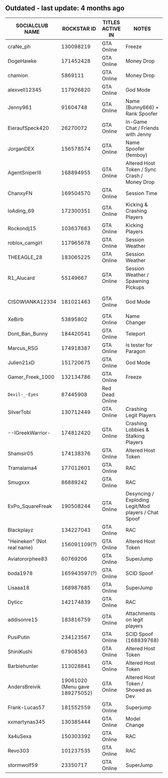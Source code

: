 ## Outdated - last update: 4 months ago

SOCIALCLUB NAME | ROCKSTAR ID | TITLES ACTIVE IN | NOTES | Menu
------------ | ------------- | ------------- | ------------- | ------------- 
craNe_ph     | 130098219     | GTA Online     | Freeze     | 
DogeHawke    | 171452428     | GTA Online     | Money Drop | 
chamion      | 5869111       | GTA Online     | Money Drop | Omega
alexvell12345     | 117926820       | GTA Online     | God Mode | Kiddions
Jenny961    | 91604748      | GTA Online     | Name (Bunny666) + Rank Spoofer | Cherax?
EieraufSpeck420    | 26270072     | GTA Online     | In-Game Chat / Friends with Jenny | Paragon(e)
JorganDEX    | 156578574    | GTA Online     | Name Spoofer (femboy) | Stand
AgentSniperIII   | 168894955    | GTA Online     | Altered Host Token / Sync Crash / Money Drop | Ozark
ChanxyFN   | 169504570    | GTA Online     | Session Time | 
loAding_69 | 172300351    | GTA Online     | Kicking & Crashing Players | 2take1
Rockondj15 | 103637663    | GTA Online     | Kicking Players | 
roblox_camgirl | 117965678    | GTA Online     | Session Weather | 
THEEAGLE_28 | 183065225   | GTA Online     | Session Weather | 
R1_Alucard | 55149667   | GTA Online     | Session Weather / Spawning Pickups | 
CISOWIANKA12334 | 181021463   | GTA Online    | God Mode | Free Menu (Not sure which)
XeBirb | 53895802   | GTA Online     | Name Changer | 2take1
Dont_Ban_Bunny | 184420541 | GTA Online  | Teleport | Cherax
Marcus_RSG | 174918387 | GTA Online  | Is tester for Paragon | Paragon(e)
Julien21xD | 151720675 | GTA Online  | God Mode | 
Gamer_Freek_1000 | 132134786 | GTA Online  | Freeze | 
``Devil-_-Eyes`` | 87445908 | Red Dead Online |  | Ozark
SilverTobi | 130712449 | GTA Online | Crashing Legit Players | Ozark
--IGreekWarrior- | 174812420 | GTA Online | Crashing Lobbies & Stalking Players | Paragon(e)
Shamsir05 | 174138376 | GTA Online | Altered Host Token | 
Tramalama4 | 177012601 | GTA Online | RAC | 
Smugxxx | 86889242 | GTA Online | RAC | 
ExPo_SquareFreak | 190508244 | GTA Online | Desyncing / Exploding Legit/Mod players / Chat Spoof | Cherax
Blackplayz | 134227043 | GTA Online | RAC | 
"Heineken" (Not real name) | 156091109(?) | GTA Online | Altered Host Token | 
Aviatororphee83 | 60769206 | GTA Online | SuperJump | 
boda1978 | 165943597(?) | GTA Online | SCID Spoof | 
Lisaaa18 | 168987685 | GTA Online | SuperJump | 
Dyticc | 142174839 | GTA Online | RAC | 
addisonre15 | 183816759 | GTA Online | Attachments on legit players | Segs
PusiPutin | 234123567 | GTA Online | SCID Spoof (168839768) | 
ShiniKushi | 67908563 | GTA Online | Altered Host Token | 
Barbiehunter | 113028841 | GTA Online | Altered Host Token | 2take1
AndersBreivik | 19061020 (Menu gave 189275052) | GTA Online | Altered Host Token / Showed as Dev | 
Frank-Lucas57 | 181552559 | GTA Online | Superjump | 
xxmartynas345 | 130385444 | GTA Online | Model Change | 
Xa4uSexa | 150303392 | GTA Online | RAC | 
Revo303 | 101237535 | GTA Online | RAC | 
stormwolf59 | 23350717 | GTA Online | SuperJump | 